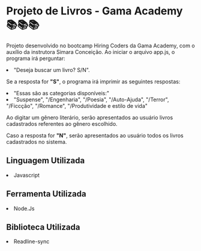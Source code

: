 # Projeto de Livros - Gama Academy 📚📚📚
Projeto desenvolvido no bootcamp Hiring Coders da Gama Academy,
com o auxílio da instrutora Simara Conceição.
Ao iniciar o arquivo app.js, o programa irá perguntar:
<li> "Deseja buscar um livro? S/N".

Se a resposta for **"S"**, o programa irá imprimir as seguintes respostas:

<li>"Essas são as categorias disponíveis:" 

<li>"Suspense", "/Engenharia", "/Poesia", "/Auto-Ajuda", "/Terror", "/Ficcção", "/Romance", "/Produtividade e estilo de vida"

Ao digitar um gênero literário, serão apresentados ao usuário livros cadastrados referentes ao gênero escolhido.

Caso a resposta for **"N"**, serão apresentados ao usuário todos os livros cadastrados no sistema.

## Linguagem Utilizada
<li> Javascript
  
## Ferramenta Utilizada

<li> Node.Js

## Biblioteca Utilizada 
<li> Readline-sync
